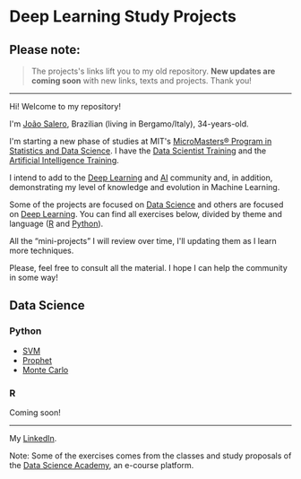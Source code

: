  # Deep Learning Study Projects

 ## Please note:
 > The projects's links lift you to my old repository. **New updates are coming soon** with new links, texts and projects. 
 Thank you! 
 
 ---
 
 
 Hi! Welcome to my repository!
 
 I'm [João Salero](https://www.linkedin.com/in/jo%C3%A3o-s-37aa011a8/), Brazilian (living in Bergamo/Italy), 34-years-old.

 I'm starting a new phase of studies at MIT's [MicroMasters® Program in Statistics and Data Science](https://www.edx.org/micromasters/mitx-statistics-and-data-science). I have the
 [Data Scientist Training](https://www.datascienceacademy.com.br/bundle/formacao-cientista-de-dados) and the [Artificial Intelligence Training](https://www.datascienceacademy.com.br/bundle/formacao-inteligencia-artificial).

 I intend to add to the [Deep Learning](https://en.wikipedia.org/wiki/Deep_learning) and [AI](https://en.wikipedia.org/wiki/Artificial_intelligence) community and, in addition, demonstrating my level of knowledge and evolution in Machine Learning. 

 Some of the projects are focused on [Data Science](https://en.wikipedia.org/wiki/Data_science) and others are focused on [Deep Learning](https://en.wikipedia.org/wiki/Deep_learning). You can find all exercises below, divided by theme and language ([R](https://www.r-project.org/) and [Python](https://www.python.org/)).

 All the “mini-projects” I will review over time, I'll updating them as I learn more techniques.

 Please, feel free to consult all the material. I hope I can help the community in some way!


## Data Science
 ### Python
- [SVM](https://github.com/Joao-Salero/Data-Science-Projects/tree/master/SVM)
- [Prophet](https://github.com/JoaoSalero-AI/Machine-Learning-Study-Projects/tree/master/Prophet)
- [Monte Carlo](https://github.com/Joao-Salero/Data-Science-Projects/tree/master/MonteCarlo)

 ### R
Coming soon!

---
My [LinkedIn](https://www.linkedin.com/in/jo%C3%A3o-s-37aa011a8/).

Note: Some of the exercises comes from the classes and study proposals of the [Data Science Academy](https://www.datascienceacademy.com.br/), an e-course platform.
